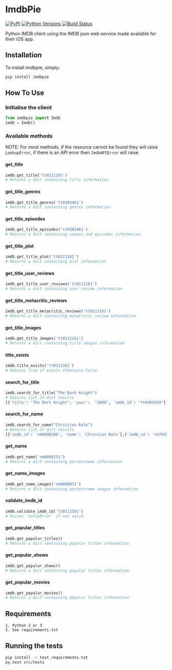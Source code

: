 # ImdbPie

[![PyPI](https://img.shields.io/pypi/v/imdbpie.svg)](https://pypi.python.org/pypi/imdb-pie)
[![Python Versions](https://img.shields.io/pypi/pyversions/imdbpie.svg)](https://pypi.python.org/pypi/imdb-pie)
[![Build Status](https://travis-ci.org/richardasaurus/imdb-pie.png?branch=master)](https://travis-ci.org/richardasaurus/imdb-pie)

Python IMDB client using the IMDB json web service made available for their iOS app.

## Installation

To install imdbpie, simply:
```bash
pip install imdbpie
```

## How To Use

### Initialise the client
```python
from imdbpie import Imdb
imdb = Imdb()
```

### Available methods

NOTE: For most methods, if the resource cannot be found they will raise `LookupError`, if there is an API error then `ImdbAPIError` will raise.

#### get_title

```python
imdb.get_title('tt0111161')
# Returns a dict containing title information
```

#### get_title_genres

```python
imdb.get_title_genres('tt0303461')
# Returns a dict containing genres information
```

#### get_title_episodes

```python
imdb.get_title_episodes('tt0303461')
# Returns a dict containing season and episodes information
```

#### get_title_plot

```python
imdb.get_title_plot('tt0111161')
# Returns a dict containing plot information
```

#### get_title_user_reviews

```python
imdb.get_title_user_reviews('tt0111161')
# Returns a dict containing user review information
```

#### get_title_metacritic_reviews

```python
imdb.get_title_metacritic_reviews('tt0111161')
# Returns a dict containing metacritic review information
```

#### get_title_images

```python
imdb.get_title_images('tt0111161')
# Returns a dict containing title images information
```

#### title_exists

```python
imdb.title_exists('tt0111161')
# Returns True if exists otherwise False
```

#### search_for_title
```python
imdb.search_for_title("The Dark Knight")
# Returns list of dict results
[{'title': "The Dark Knight", 'year':  "2008", 'imdb_id': "tt0468569"},{'title' : "Batman Unmasked", ...}]
```

#### search_for_name
```python
imdb.search_for_name("Christian Bale")
# Returns list of dict results
[{'imdb_id': 'nm0000288', 'name': 'Christian Bale'},{'imdb_id': 'nm7635250', ...}]
```

#### get_name

```python
imdb.get_name('nm0000151')
# Returns a dict containing person/name information
```

#### get_name_images

```python
imdb.get_name_images('nm0000032')
# Returns a dict containing person/name images information
```

#### validate_imdb_id

```python
imdb.validate_imdb_id('tt0111161')
# Raises `ValueError` if not valid
```

#### get_popular_titles

```python
imdb.get_popular_titles()
# Returns a dict containing popular titles information
```

#### get_popular_shows

```python
imdb.get_popular_shows()
# Returns a dict containing popular titles information
```

#### get_popular_movies

```python
imdb.get_popular_movies()
# Returns a dict containing popular titles information
```

## Requirements

    1. Python 2 or 3
    2. See requirements.txt

## Running the tests

```bash
pip install -r test_requirements.txt
py.test src/tests
```


